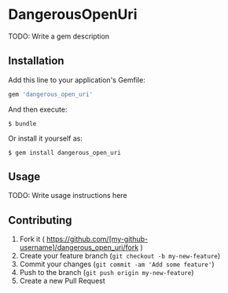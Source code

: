 # DangerousOpenUri

TODO: Write a gem description

## Installation

Add this line to your application's Gemfile:

```ruby
gem 'dangerous_open_uri'
```

And then execute:

    $ bundle

Or install it yourself as:

    $ gem install dangerous_open_uri

## Usage

TODO: Write usage instructions here

## Contributing

1. Fork it ( https://github.com/[my-github-username]/dangerous_open_uri/fork )
2. Create your feature branch (`git checkout -b my-new-feature`)
3. Commit your changes (`git commit -am 'Add some feature'`)
4. Push to the branch (`git push origin my-new-feature`)
5. Create a new Pull Request
